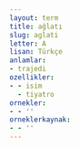 ```yaml
---
layout: term
title: ağlatı
slug: aglati
letter: A
lisan: Türkçe
anlamlar:
- trajedi
ozellikler:
- - isim
  - tiyatro
ornekler:
- - ''
orneklerkaynak:
- - ''
---
```

